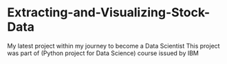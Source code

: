 # Extracting-and-Visualizing-Stock-Data
My latest project within my journey to become a Data Scientist
This project was part of (Python project for Data Science) course issued by IBM
